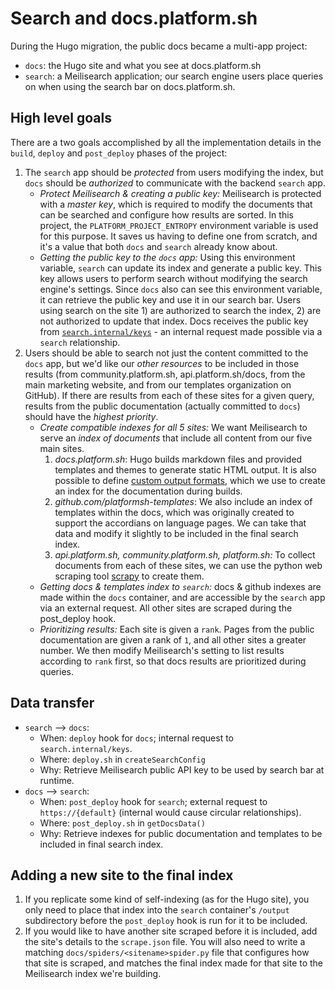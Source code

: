 # Search and docs.platform.sh

During the Hugo migration, the public docs became a multi-app project:

- `docs`: the Hugo site and what you see at docs.platform.sh
- `search`: a Meilisearch application; our search engine users place queries on when using the search bar on docs.platform.sh.

## High level goals

There are a two goals accomplished by all the implementation details in the `build`, `deploy` and `post_deploy` phases of the project:

1. The `search` app should be *protected* from users modifying the index, but `docs` should be *authorized* to communicate with the backend `search` app.
    - *Protect Meilisearch & creating a public key:* Meilisearch is protected with a *master key*, which is required to modify the documents that can be searched and configure how results are sorted. In this project, the `PLATFORM_PROJECT_ENTROPY` environment variable is used for this purpose. It saves us having to define one from scratch, and it's a value that both `docs` and `search` already know about.
    - *Getting the public key to the `docs` app:* Using this environment variable, `search` can update its index and generate a public key. This key allows users to perform search without modifying the search engine's settings. Since `docs` also can see this environment variable, it can retrieve the public key and use it in our search bar. Users using search on the site 1) are authorized to search the index, 2) are not authorized to update that index. Docs receives the public key from [`search.internal/keys`](https://docs.meilisearch.com/references/keys.html#keys) - an internal request made possible via a `search` relationship. 
2. Users should be able to search not just the content committed to the `docs` app, but we'd like our *other resources* to be included in those results (from community.platform.sh, api.platform.sh/docs, from the main marketing website, and from our templates organization on GitHub). If there are results from each of these sites for a given query, results from the public documentation (actually committed to `docs`) should have the *highest priority*. 
    - *Create compatible indexes for all 5 sites:* We want Meilisearch to serve an *index of documents* that include all content from our five main sites.
        1. *docs.platform.sh*: Hugo builds markdown files and provided templates and themes to generate static HTML output. It is also possible to define [custom output formats](https://gohugo.io/templates/output-formats/), which we use to create an index for the documentation during builds.
        2. *github.com/platformsh-templates*: We also include an index of templates within the docs, which was originally created to support the accordians on language pages. We can take that data and modify it slightly to be included in the final search index. 
        3. *api.platform.sh, community.platform.sh, platform.sh:* To collect documents from each of these sites, we can use the python web scraping tool [scrapy](https://scrapy.org/) to create them. 
    - *Getting docs & templates index to `search`:* docs & github indexes are made within the `docs` container, and are accessible by the `search` app via an external request. All other sites are scraped during the post_deploy hook. 
    - *Prioritizing results:* Each site is given a `rank`. Pages from the public documentation are given a rank of `1`, and all other sites a greater number. We then modify Meilisearch's setting to list results according to `rank` first, so that docs results are prioritized during queries. 

## Data transfer

- `search` --> `docs`:
    - When: `deploy` hook for `docs`; internal request to `search.internal/keys`.
    - Where: `deploy.sh` in `createSearchConfig`
    - Why: Retrieve Meilisearch public API key to be used by search bar at runtime. 
- `docs` --> `search`:
    - When: `post_deploy` hook for `search`; external request to `https://{default}` (internal would cause circular relationships).
    - Where: `post_deploy.sh` in `getDocsData()`
    - Why: Retrieve indexes for public documentation and templates to be included in final search index. 

## Adding a new site to the final index

1. If you replicate some kind of self-indexing (as for the Hugo site), you only need to place that index into the `search` container's `/output` subdirectory before the `post_deploy` hook is run for it to be included. 
2. If you would like to have another site scraped before it is included, add the site's details to the `scrape.json` file. You will also need to write a matching `docs/spiders/<sitename>spider.py` file that configures how that site is scraped, and matches the final index made for that site to the Meilisearch index we're building. 

